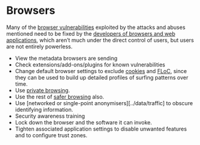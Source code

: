 # Browsers

Many of the [browser vulnerabilities](../../vulnerabilities/endpoints/Browser.md) exploited by the attacks and abuses mentioned need to be fixed by the [developers of browsers and web applications](../../application), which aren’t much under the direct control of users, but users are not entirely powerless.

* View the metadata browsers are sending
* Check extensions/add-ons/plugins for known vulnerabilities
* Change default browser settings to exclude [cookies](../../data/browsing/Cookies.md) and [FLoC](../../data/browsing/FLoC.md), since they can be used to build up detailed profiles of surfing patterns over time.
* Use [private browsing](../data/browsing/Private-browsing.md).
* Use the rest of [safer browsing](../data/browsing) also.
* Use [networked or single-point anonymisers][../data/traffic] to obscure identifying information.
* Security awareness training
* Lock down the browser and the software it can invoke.
* Tighten associated application settings to disable unwanted features and to configure trust zones.





